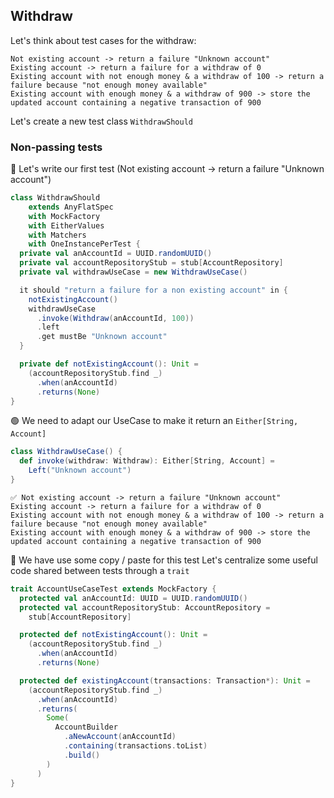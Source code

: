 ## Withdraw
Let's think about test cases for the withdraw:
```text
Not existing account -> return a failure "Unknown account"
Existing account -> return a failure for a withdraw of 0
Existing account with not enough money & a withdraw of 100 -> return a failure because "not enough money available" 
Existing account with enough money & a withdraw of 900 -> store the updated account containing a negative transaction of 900
```

Let's create a new test class `WithdrawShould`

### Non-passing tests
:red_circle: Let's write our first test (Not existing account -> return a failure "Unknown account")

```scala
class WithdrawShould
    extends AnyFlatSpec
    with MockFactory
    with EitherValues
    with Matchers
    with OneInstancePerTest {
  private val anAccountId = UUID.randomUUID()
  private val accountRepositoryStub = stub[AccountRepository]
  private val withdrawUseCase = new WithdrawUseCase()

  it should "return a failure for a non existing account" in {
    notExistingAccount()
    withdrawUseCase
      .invoke(Withdraw(anAccountId, 100))
      .left
      .get mustBe "Unknown account"
  }

  private def notExistingAccount(): Unit =
    (accountRepositoryStub.find _)
      .when(anAccountId)
      .returns(None)
}
```

:green_circle: We need to adapt our UseCase to make it return an `Either[String, Account]`
```scala
class WithdrawUseCase() {
  def invoke(withdraw: Withdraw): Either[String, Account] =
    Left("Unknown account")
}
```

```text
✅ Not existing account -> return a failure "Unknown account"
Existing account -> return a failure for a withdraw of 0
Existing account with not enough money & a withdraw of 100 -> return a failure because "not enough money available" 
Existing account with enough money & a withdraw of 900 -> store the updated account containing a negative transaction of 900
```

:large_blue_circle: We have use some copy / paste for this test
Let's centralize some useful code shared between tests through a `trait`

```scala
trait AccountUseCaseTest extends MockFactory {
  protected val anAccountId: UUID = UUID.randomUUID()
  protected val accountRepositoryStub: AccountRepository =
    stub[AccountRepository]

  protected def notExistingAccount(): Unit =
    (accountRepositoryStub.find _)
      .when(anAccountId)
      .returns(None)

  protected def existingAccount(transactions: Transaction*): Unit =
    (accountRepositoryStub.find _)
      .when(anAccountId)
      .returns(
        Some(
          AccountBuilder
            .aNewAccount(anAccountId)
            .containing(transactions.toList)
            .build()
        )
      )
}
```
